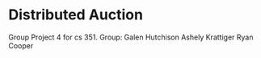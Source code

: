 # Distributed Auction

Group Project 4 for cs 351.
Group:
Galen Hutchison
Ashely Krattiger
Ryan Cooper